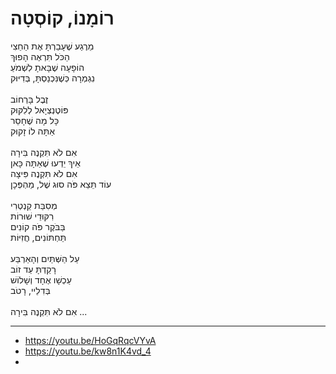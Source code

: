 # רוֹמָנוֹ, קוֹסְטָה

מֵרֶגַע שֶׁעָבַרְתָּ אֶת הַחֵצִי\
הַכֹּל תִּרְאֶה הָפוּךְ\
הוֹפָעָה שֶׁבָּאתָ לִשְׁמֹעַ\
נִגְמְרָה כְּשֶׁנִּכְנַסְתָּ, בְּדִיּוּק\
\
זֶבֶל בָּרְחוֹב\
פּוֹטֶנְצְיָאל לְלִקּוּק\
כָּל מָה שֶׁחָסֵר\
אַתָּה לוֹ זָקוּק\
\
אִם לֹא תִּקְנֶה בִּירָה\
אֵיךְ יֵדְעוּ שֶׁאַתָּה כָּאן\
אִם לֹא תִּקְנֶה פִּיצָה\
עוֹד תֵּצֵא פֹּה סוּג שֶׁל, מַהְפְּכָן\
\
מְסִבַּת קַנְטְרִי\
רִקּוּדֵי שׁוּרוֹת\
בַּבֹּקֶר פֹּה קוֹנִים\
תַּחְתּוֹנִים, חֲזִיּוֹת\
\
עַל הַשְּׁתַּיִם וְהָאַרְבַּע\
רָקַדְתָּ עַד זוֹב\
עַכְשָׁו אֶחָד וְשָׁלוֹשׁ\
בְּדִלֵיי, רָטֹב\
\
אִם לֹא תִּקְנֶה בִּירָה ...

---
- https://youtu.be/HoGqRqcVYvA
- https://youtu.be/kw8n1K4vd_4
- 

